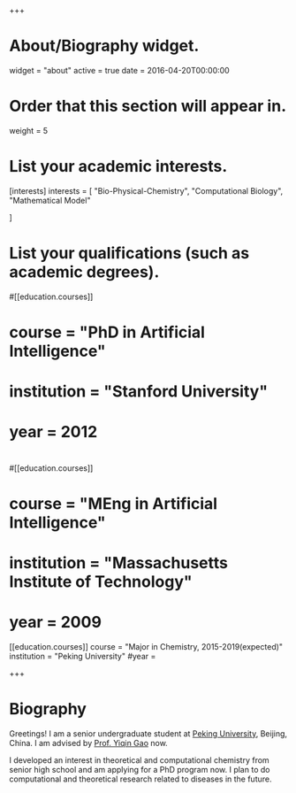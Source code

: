 +++
# About/Biography widget.
widget = "about"
active = true
date = 2016-04-20T00:00:00

# Order that this section will appear in.
weight = 5

# List your academic interests.
[interests]
  interests = [
    "Bio-Physical-Chemistry",
    "Computational Biology",
    "Mathematical Model"
    
  ]

# List your qualifications (such as academic degrees).
#[[education.courses]]
#  course = "PhD in Artificial Intelligence"
#  institution = "Stanford University"
#  year = 2012
#
#[[education.courses]]
#  course = "MEng in Artificial Intelligence"
#  institution = "Massachusetts Institute of Technology"
#  year = 2009

[[education.courses]]
  course = "Major in Chemistry, 2015-2019(expected)"
  institution = "Peking University"
#year = 
 
+++

# Biography

Greetings! I am a senior undergraduate student at [Peking University](http://english.pku.edu.cn), Beijing, China. I am advised by [Prof. Yiqin Gao](http://www.chem.pku.edu.cn/ktz/wlhx/1402.htm) now.

I developed an interest in theoretical and computational chemistry from senior high school and am applying for a PhD program now. I plan to do computational and theoretical research related to diseases in the future.  